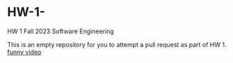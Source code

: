 # HW-1-

HW 1 Fall 2023 Software Engineering 

This is an empty repository for you to attempt a pull request as part of HW 1.
[funny video](https://www.youtube.com/watch?v=TWjFDrNRnGQ)



